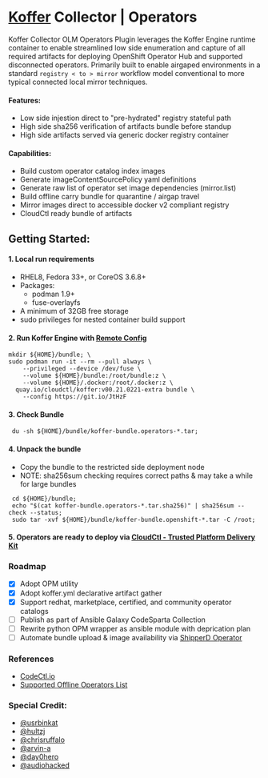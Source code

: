 # [Koffer](https://github.com/containercraft/Koffer) Collector | Operators
Koffer Collector OLM Operators Plugin leverages the Koffer Engine runtime container
to enable streamlined low side enumeration and capture of all required artifacts
for deploying OpenShift Operator Hub and supported disconnected operators.
Primarily built to enable airgaped environments in a standard `registry < to > mirror`
workflow model conventional to more typical connected local mirror techniques.

#### Features:
  - Low side injestion direct to "pre-hydrated" registry stateful path
  - High side sha256 verification of artifacts bundle before standup
  - High side artifacts served via generic docker registry container

#### Capabilities:
  - Build custom operator catalog index images
  - Generate imageContentSourcePolicy yaml definitions
  - Generate raw list of operator set image dependencies (mirror.list)
  - Build offline carry bundle for quarantine / airgap travel
  - Mirror images direct to accessible docker v2 compliant registry
  - CloudCtl ready bundle of artifacts

## Getting Started:

#### 1. Local run requirements
  - RHEL8, Fedora 33+, or CoreOS 3.6.8+
  - Packages:
    - podman 1.9+
    - fuse-overlayfs
  - A minimum of 32GB free storage
  - sudo privileges for nested container build support

#### 2. Run Koffer Engine with [Remote Config](https://git.io/JtHzF)
```
mkdir ${HOME}/bundle; \
sudo podman run -it --rm --pull always \
    --privileged --device /dev/fuse \
    --volume ${HOME}/bundle:/root/bundle:z \
    --volume ${HOME}/.docker:/root/.docker:z \
  quay.io/cloudctl/koffer:v00.21.0221-extra bundle \
    --config https://git.io/JtHzF
```

#### 3. Check Bundle
```
 du -sh ${HOME}/bundle/koffer-bundle.operators-*.tar;
```

#### 4. Unpack the bundle
  - Copy the bundle to the restricted side deployment node
  - NOTE: sha256sum checking requires correct paths & may take a while for large bundles
```
 cd ${HOME}/bundle;
 echo "$(cat koffer-bundle.operators-*.tar.sha256)" | sha256sum --check --status;
 sudo tar -xvf ${HOME}/bundle/koffer-bundle.openshift-*.tar -C /root;
```

#### 5. Operators are ready to deploy via [CloudCtl - Trusted Platform Delivery Kit](https://github.com/CloudCtl/cloudctl)

### Roadmap
  - [x] Adopt OPM utility
  - [x] Adopt koffer.yml declarative artifact gather
  - [x] Support redhat, marketplace, certified, and community operator catalogs
  - [ ] Publish as part of Ansible Galaxy CodeSparta Collection
  - [ ] Rewrite python OPM wrapper as ansible module with deprication plan
  - [ ] Automate bundle upload & image availability via [ShipperD Operator](https://github.com/ShipperD/shipperd-operator)

### References
  - [CodeCtl.io](https://codectl.io)
  - [Supported Offline Operators List](https://access.redhat.com/articles/4740011)

### Special Credit:
  - [@usrbinkat](https://github.com/usrbinkat)
  - [@hultzj](https://github.com/hultzj)
  - [@chrisruffalo](https://github.com/chrisruffalo)
  - [@arvin-a](https://github.com/arvin-a)
  - [@day0hero](https://github.com/day0hero)
  - [@audiohacked](https://github.com/audiohacked)
